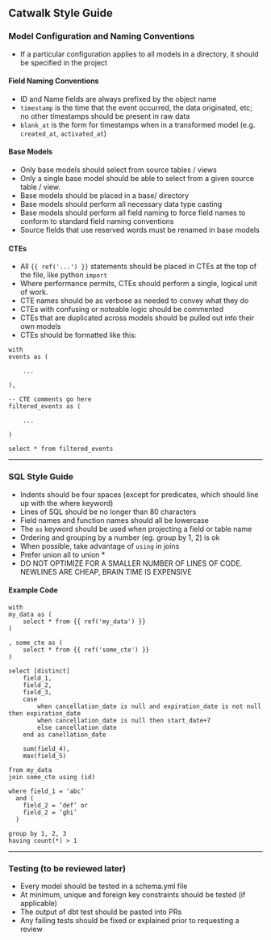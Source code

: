 ## Catwalk Style Guide

### Model Configuration and Naming Conventions
* If a particular configuration applies to all models in a directory, it should be specified in the project

#### Field Naming Conventions
* ID and Name fields are always prefixed by the object name
* `timestamp` is the time that the event occurred, the data originated, etc; no other timestamps should be present in raw data
* `blank_at` is the form for timestamps when in a transformed model (e.g. `created_at`, `activated_at`)

#### Base Models
* Only base models should select from source tables / views
* Only a single base model should be able to select from a given source table / view.
* Base models should be placed in a base/ directory
* Base models should perform all necessary data type casting
* Base models should perform all field naming to force field names to conform to standard field naming conventions
* Source fields that use reserved words must be renamed in base models

#### CTEs
* All `{{ ref('...') }}` statements should be placed in CTEs at the top of the file, like python `import`
* Where performance permits, CTEs should perform a single, logical unit of work.
* CTE names should be as verbose as needed to convey what they do
* CTEs with confusing or noteable logic should be commented
* CTEs that are duplicated across models should be pulled out into their own models
* CTEs should be formatted like this:
```
with
events as (

	...

),

-- CTE comments go here
filtered_events as (

	...

)

select * from filtered_events
```

---

### SQL Style Guide
* Indents should be four spaces (except for predicates, which should line up with the where keyword)
* Lines of SQL should be no longer than 80 characters
* Field names and function names should all be lowercase
* The `as` keyword should be used when projecting a field or table name
* Ordering and grouping by a number (eg. group by 1, 2) is ok
* When possible, take advantage of `using` in joins
* Prefer union all to union *
* DO NOT OPTIMIZE FOR A SMALLER NUMBER OF LINES OF CODE. NEWLINES ARE CHEAP, BRAIN TIME IS EXPENSIVE

#### Example Code
```
with
my_data as (
    select * from {{ ref('my_data') }}
)

, some_cte as (
    select * from {{ ref('some_cte') }}
)

select [distinct]
    field_1,
    field_2,
    field_3,
    case
        when cancellation_date is null and expiration_date is not null then expiration_date
        when cancellation_date is null then start_date+7
        else cancellation_date
    end as canellation_date

    sum(field_4),
    max(field_5)

from my_data
join some_cte using (id)

where field_1 = ‘abc’
  and (
    field_2 = ‘def’ or
    field_2 = ‘ghi’
  )

group by 1, 2, 3
having count(*) > 1
```

---

### Testing (to be reviewed later)
* Every model should be tested in a schema.yml file
* At minimum, unique and foreign key constraints should be tested (if applicable)
* The output of dbt test should be pasted into PRs
* Any failing tests should be fixed or explained prior to requesting a review
